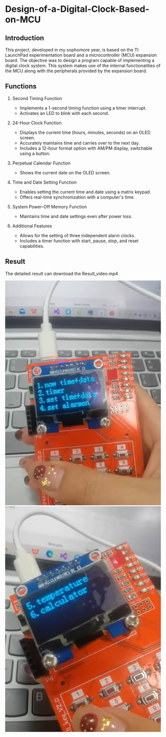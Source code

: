 # Design-of-a-Digital-Clock-Based-on-MCU

## Introduction

This project, developed in my sophomore year, is based on the TI LaunchPad experimentation board and a microcontroller (MCU) expansion board. The objective was to design a program capable of implementing a digital clock system. This system makes use of the internal functionalities of the MCU along with the peripherals provided by the expansion board.

## Functions

1. Second Timing Function
   - Implements a 1-second timing function using a timer interrupt.
   - Activates an LED to blink with each second.

2. 24-Hour Clock Function
   - Displays the current time (hours, minutes, seconds) on an OLED screen.
   - Accurately maintains time and carries over to the next day.
   - Includes a 12-hour format option with AM/PM display, switchable using a button.

3. Perpetual Calendar Function
   - Shows the current date on the OLED screen.

4. Time and Date Setting Function
   - Enables setting the current time and date using a matrix keypad.
   - Offers real-time synchronization with a computer's time.

5. System Power-Off Memory Function
   - Maintains time and date settings even after power loss.

6. Additional Features
   - Allows for the setting of three independent alarm clocks.
   - Includes a timer function with start, pause, stop, and reset capabilities.

## Result
The detailed result can download the Result_video.mp4


![R1 Image](R1.png)
![R2 Image](R2.png)
